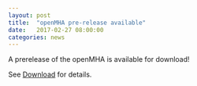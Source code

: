 ```yaml
---
layout: post
title:  "openMHA pre-release available"
date:   2017-02-27 08:00:00
categories: news
---
```


A prerelease of the openMHA is available for download!

See [Download](/download) for details.

  
